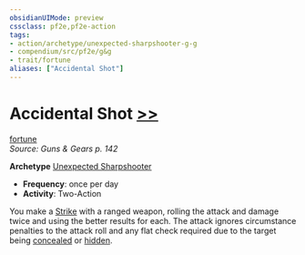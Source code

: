 ```yaml
---
obsidianUIMode: preview
cssclass: pf2e,pf2e-action
tags:
- action/archetype/unexpected-sharpshooter-g-g
- compendium/src/pf2e/g&g
- trait/fortune
aliases: ["Accidental Shot"]
---
```

# Accidental Shot [>>](/rules/core-rulebook/chapter-9-playing-the-game.md#Actions "Two-Action")
[fortune](/rules/traits/fortune.md)  
*Source: Guns & Gears p. 142*  

**Archetype** [Unexpected Sharpshooter](/compendium/character/archetypes/unexpected-sharpshooter-g-g.md)
- **Frequency**: once per day
- **Activity**: Two-Action

You make a [Strike](/rules/actions/strike.md) with a ranged weapon, rolling the attack and damage twice and using the better results for each. The attack ignores circumstance penalties to the attack roll and any flat check required due to the target being [concealed](/rules/conditions.md#Concealed) or [hidden](/rules/conditions.md#Hidden).